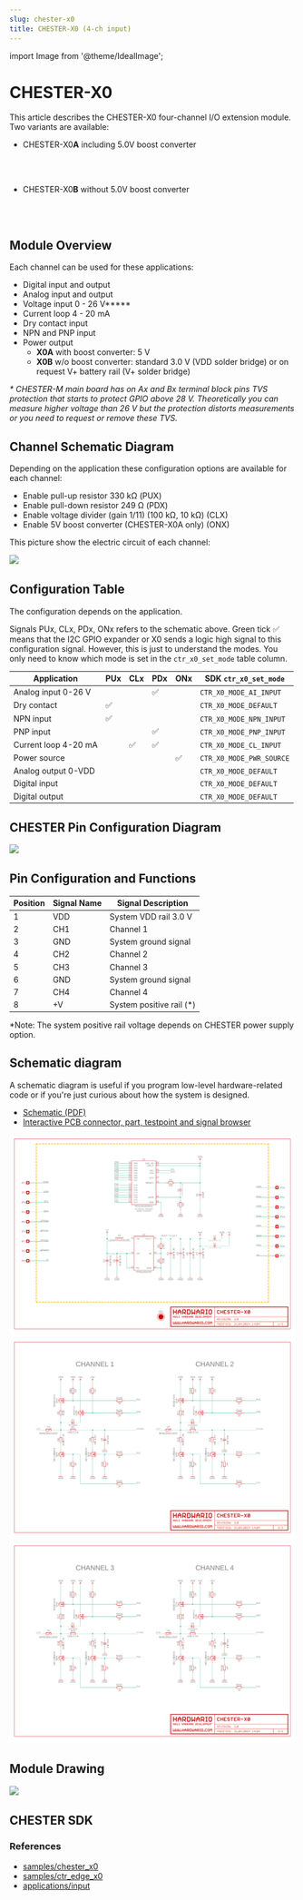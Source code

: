 ```yaml
---
slug: chester-x0
title: CHESTER-X0 (4-ch input)
---
```

import Image from '@theme/IdealImage';

# CHESTER-X0

This article describes the CHESTER-X0 four-channel I/O extension module. Two variants are available:
* CHESTER-X0**A** including 5.0V boost converter

<div class="container">
  <div class="row">
    <div class="col col--4">
      <div><Image img={require('./chester-x0a-top.png')} /></div>
    </div>
    <div class="col col--10">
    </div>
  </div>
</div>
<br />

* CHESTER-X0**B** without 5.0V boost converter

<div class="container">
  <div class="row">
    <div class="col col--4">
      <div><Image img={require('./chester-x0b-top.png')} /></div>
    </div>
    <div class="col col--10">
    </div>
  </div>
</div>
<br />

## Module Overview

Each channel can be used for these applications:

* Digital input and output
* Analog input and output
* Voltage input 0 - 26 V**\***
* Current loop 4 - 20 mA
* Dry contact input
* NPN and PNP input
* Power output
  * **X0A** with boost converter: 5 V
  * **X0B** w/o boost converter: standard 3.0 V (VDD solder bridge) or on request V+ battery rail (V+ solder bridge)

_\* CHESTER-M main board has on Ax and Bx terminal block pins TVS protection that starts to protect GPIO above 28 V. Theoretically you can measure higher voltage than 26 V but the protection distorts measurements or you need to request or remove these TVS._

## Channel Schematic Diagram

Depending on the application these configuration options are available for each channel:

* Enable pull-up resistor 330 kΩ (PUX)
* Enable pull-down resistor 249 Ω (PDX)
* Enable voltage divider (gain 1/11) (100 kΩ, 10 kΩ) (CLX)
* Enable 5V boost converter (CHESTER-X0A only) (ONX)

This picture show the electric circuit of each channel:

![](sc-chester-x0.png)

## Configuration Table

The configuration depends on the application.

Signals PUx, CLx, PDx, ONx refers to the schematic above. Green tick ✅ means that the I2C GPIO expander or X0 sends a logic high signal to this configuration signal.
However, this is just to understand the modes. You only need to know which mode is set in the `ctr_x0_set_mode` table column.

| Application          | PUx | CLx | PDx | ONx | SDK `ctr_x0_set_mode`    |
| -------------------- | --- | --- | --- | --- | ------------------------ |
| Analog input 0-26 V  |     |     | ✅   |     | `CTR_X0_MODE_AI_INPUT`   |
| Dry contact          | ✅   |     |     |     | `CTR_X0_MODE_DEFAULT`    |
| NPN input            | ✅   |     |     |     | `CTR_X0_MODE_NPN_INPUT`  |
| PNP input            |     |     | ✅   |     | `CTR_X0_MODE_PNP_INPUT`  |
| Current loop 4-20 mA |     | ✅   | ✅   |     | `CTR_X0_MODE_CL_INPUT`   |
| Power source         |     |     |     | ✅   | `CTR_X0_MODE_PWR_SOURCE` |
| Analog output 0-VDD  |     |     |     |     | `CTR_X0_MODE_DEFAULT`    |
| Digital input        |     |     |     |     | `CTR_X0_MODE_DEFAULT`    |
| Digital output       |     |     |     |     | `CTR_X0_MODE_DEFAULT`    |

## CHESTER Pin Configuration Diagram

![](tb-chester-x0.png)

## Pin Configuration and Functions

| Position | Signal Name | Signal Description       |
| -------- | ----------- | ------------------------ |
| 1        | VDD         | System VDD rail 3.0 V    |
| 2        | CH1         | Channel 1                |
| 3        | GND         | System ground signal     |
| 4        | CH2         | Channel 2                |
| 5        | CH3         | Channel 3                |
| 6        | GND         | System ground signal     |
| 7        | CH4         | Channel 4                |
| 8        | +V          | System positive rail (*) |

*Note: The system positive rail voltage depends on CHESTER power supply option.

## Schematic diagram

A schematic diagram is useful if you program low-level hardware-related code or if you're just curious about how the system is designed.

- [Schematic (PDF)](schematics/hio-chester-x0-r2.0.pdf)
- [Interactive PCB connector, part, testpoint and signal browser](pathname:///download/ibom/hio-chester-x0-r2.0.html)

![](schematics/hio-chester-x0-r2.0-1.png)
![](schematics/hio-chester-x0-r2.0-2.png)
![](schematics/hio-chester-x0-r2.0-3.png)

## Module Drawing
![](pc-chester-x0.png)

## CHESTER SDK

### References

* [samples/chester_x0](https://github.com/hardwario/chester-sdk/tree/main/samples/chester_x0)
* [samples/ctr_edge_x0](https://github.com/hardwario/chester-sdk/tree/main/samples/ctr_edge_x0)
* [applications/input](https://github.com/hardwario/chester-sdk/tree/main/applications/input)
